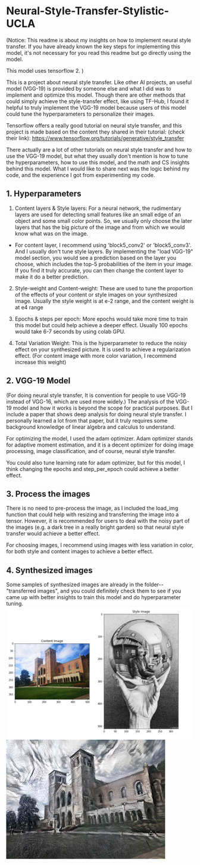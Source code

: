 # Neural-Style-Transfer-Stylistic-UCLA

(Notice: This readme is about my insights on how to implement neural style transfer. If you have already known the key steps for implementing this model, it's not necessary for you read this readme but go directly using the model.

This model uses tensorflow 2.
)

This is a project about neural style transfer. Like other AI projects, an useful model (VGG-19) is provided by someone else and what I did was to implement and optimize this model. Though there are other methods that could simply achieve the style-transfer effect, like using TF-Hub, I found it helpful to truly implement the VGG-19 model because users of this model could tune the hyperparameters to personalize their images.

Tensorflow offers a really good tutorial on neural style transfer, and this project is made based on the content they shared in their tutorial:
(check their link): https://www.tensorflow.org/tutorials/generative/style_transfer

There actually are a lot of other tutorials on neural style transfer and how to use the VGG-19 model, but what they usually don't mention is how to tune the hyperparameters, how to use this model, and the math and CS insights behind this model. What I would like to share next was the logic behind my code, and the experience I got from experimenting my code.

## 1. Hyperparameters
1) Content layers & Style layers:
For a neural network, the rudimentary layers are used for detecting small features like an small edge of an object and some small color points. So, we usually only choose the later layers that has the big picture of the image and from which we would know what was on the image. 

- For content layer, I recommend using 'block5_conv2' or 'block5_conv3'. And I usually don't tune style layers. By implementing the   "load VGG-19" model section, you would see a prediction based on the layer you choose, which includes the top-5 probabilities of the item in your image. If you find it truly accurate, you can then change the content layer to make it do a better prediction.

2) Style-weight and Content-weight:
These are used to tune the proportion of the effects of your content or style images on your synthesized image. Usually the style weight is at e-2 range, and the content weight is at e4 range

3) Epochs & steps per epoch:
More epochs would take more time to train this model but could help achieve a deeper effect. Usually 100 epochs would take 6-7 seconds by using colab GPU.

4) Total Variation Weight:
This is the hyperparameter to reduce the noisy effect on your synthesized picture. It is used to achieve a regularization effect. (For content image with more color variation, I recommend increase this weight)

## 2. VGG-19 Model
(For doing neural style transfer, It is convention for people to use VGG-19 instead of VGG-16, which are used more widely.)
The analysis of the VGG-19 model and how it works is beyond the scope for practical purposes. But I include a paper that shows deep analysis for doing neural style transfer. I personally learned a lot from that paper, but it truly requires some background knowledge of linear algebra and calculus to understand. 

For optimizing the model, I used the adam optimizer. Adam optimizer stands for adaptive moment estimation, and it is a decent optimizer for doing image processing, image classification, and of course, neural style transfer.

You could also tune learning rate for adam optimizer, but for this model, I think changing the epochs and step_per_epoch could achieve a better effect.

## 3. Process the images
There is no need to pre-process the image, as I included the load_img function that could help with resizing and transferring the image into a tensor. However, it is recommended for users to deal with the noisy part of the images (e.g. a dark tree in a really bright garden) so that neural style transfer would achieve a better effect.

For choosing images, I recommend using images with less variation in color, for both style and content images to achieve a better effect. 

## 4. Synthesized images
Some samples of synthesized images are already in the folder-- "transferred images", and you could definitely check them to see if you came up with better insights to train this model and do hyperparameter tuning.
<img src = "Neural_Style_Transfer/Readme pic.png" width = "500">
<img src = "Neural_Style_Transfer/Royce.png" height = "320">
